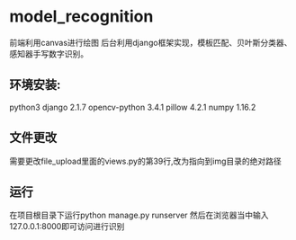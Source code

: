 # model_recognition
前端利用canvas进行绘图
后台利用django框架实现，模板匹配、贝叶斯分类器、感知器手写数字识别。

## 环境安装:
python3
django 2.1.7
opencv-python 3.4.1
pillow 4.2.1
numpy 1.16.2

## 文件更改
需要更改file_upload里面的views.py的第39行,改为指向到img目录的绝对路径

## 运行
在项目根目录下运行python manage.py runserver
然后在浏览器当中输入127.0.0.1:8000即可访问进行识别
